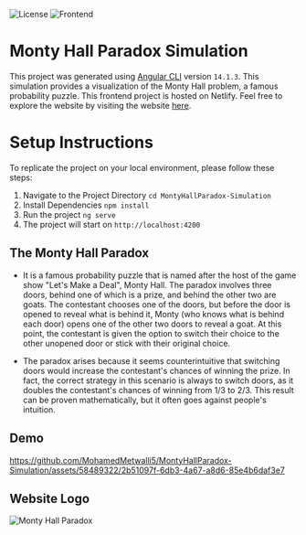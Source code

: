 ![License](https://img.shields.io/badge/License-MIT%20-maroon.svg)
![Frontend](https://img.shields.io/badge/Framework-Angular%20-red.svg)

# Monty Hall Paradox Simulation
This project was generated using [Angular CLI](https://github.com/angular/angular-cli) version `14.1.3`. This simulation provides a visualization of the Monty Hall problem, a famous probability puzzle. This frontend project is hosted on Netlify. Feel free to explore the website by visiting the website [here](https://montyhallparadox-simulation.netlify.app).

# Setup Instructions
To replicate the project on your local environment, please follow these steps:
1. Navigate to the Project Directory `cd MontyHallParadox-Simulation`
2. Install Dependencies  `npm install`
3. Run the project `ng serve`
4. The project will start on `http://localhost:4200`

## The Monty Hall Paradox
* It is a famous probability puzzle that is named after the host of the game show "Let's Make a Deal", Monty Hall. The paradox involves three doors, behind one of which is a prize, and behind the other two are goats. The contestant chooses one of the doors, but before the door is opened to reveal what is behind it, Monty (who knows what is behind each door) opens one of the other two doors to reveal a goat. At this point, the contestant is given the option to switch their choice to the other unopened door or stick with their original choice.

* The paradox arises because it seems counterintuitive that switching doors would increase the contestant's chances of winning the prize. In fact, the correct strategy in this scenario is always to switch doors, as it doubles the contestant's chances of winning from 1/3 to 2/3. This result can be proven mathematically, but it often goes against people's intuition.

## Demo
https://github.com/MohamedMetwalli5/MontyHallParadox-Simulation/assets/58489322/2b51097f-6db3-4a67-a8d6-85e4b6daf3e7

## Website Logo
![Monty Hall Paradox](https://github.com/MohamedMetwalli5/MontyHallParadox-Simulation/assets/58489322/3d4c1333-22f7-4246-bb66-fef1da739741)

